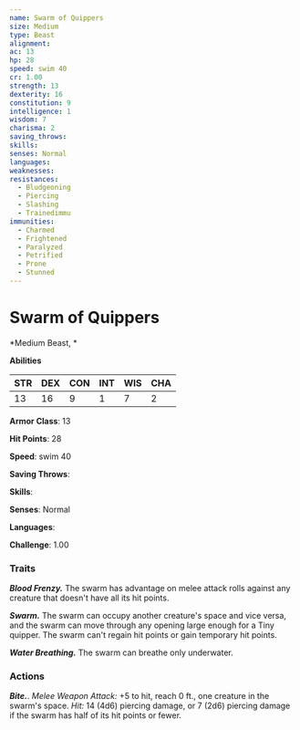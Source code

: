 ```yaml
---
name: Swarm of Quippers
size: Medium
type: Beast
alignment: 
ac: 13
hp: 28
speed: swim 40
cr: 1.00
strength: 13
dexterity: 16
constitution: 9
intelligence: 1
wisdom: 7
charisma: 2
saving_throws: 
skills: 
senses: Normal
languages: 
weaknesses:
resistances:
  - Bludgeoning
  - Piercing
  - Slashing
  - Trainedimmu
immunities:
  - Charmed
  - Frightened
  - Paralyzed
  - Petrified
  - Prone
  - Stunned
---
```


# Swarm of Quippers

*Medium Beast, *

**Abilities**

| STR | DEX | CON | INT | WIS | CHA |
| --- | --- | --- | --- | --- | --- |
| 13 | 16 | 9 | 1 | 7 | 2 |

**Armor Class**: 13

**Hit Points**: 28

**Speed**: swim 40

**Saving Throws**: 

**Skills**: 

**Senses**: Normal

**Languages**: 

**Challenge**: 1.00


### Traits
***Blood Frenzy.*** The swarm has advantage on melee attack rolls against any creature that doesn't have all its hit points. 

***Swarm.*** The swarm can occupy another creature's space and vice versa, and the swarm can move through any opening large enough for a Tiny quipper. The swarm can't regain hit points or gain temporary hit points. 

***Water Breathing.*** The swarm can breathe only underwater.

### Actions
***Bite.***. *Melee Weapon Attack:* +5 to hit, reach 0 ft., one creature in the swarm's space. *Hit:* 14 (4d6) piercing damage, or 7 (2d6) piercing damage if the swarm has half of its hit points or fewer.
